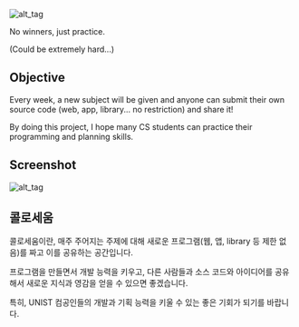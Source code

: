 ![alt_tag](http://2.bp.blogspot.com/-s0dLQMSnXmQ/U32V45sDBVI/AAAAAAAADzI/8BaDyXDF1OI/s1600/square_logo.png)

No winners, just practice.

(Could be extremely hard...)


Objective
---------

Every week, a new subject will be given and anyone can submit their own source code (web, app, library... no restriction) and share it!

By doing this project, I hope many CS students can practice their programming and planning skills.


Screenshot
----------

![alt_tag](http://2.bp.blogspot.com/--xYuvgDAhPs/U32YgO9FLLI/AAAAAAAADzk/ETZGsDzg2Rk/s1600/screenshot.png)


콜로세움
--------

콜로세움이란, 매주 주어지는 주제에 대해 새로운 프로그램(웹, 앱, library 등 제한 없음)를 짜고 이를 공유하는 공간입니다.

프로그램을 만들면서 개발 능력을 키우고, 다른 사람들과 소스 코드와 아이디어를 공유해서 새로운 지식과 영감을 얻을 수 있으면 좋겠습니다.

특히, UNIST 컴공인들의 개발과 기획 능력을 키울 수 있는 좋은 기회가 되기를 바랍니다.


